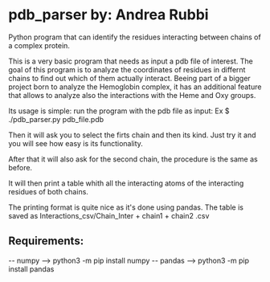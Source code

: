 # pdb_parser by: Andrea Rubbi
Python program that can identify the residues interacting between chains of a complex protein. 

This is a very basic program that needs as input a pdb file of interest.
The goal of this program is to analyze the coordinates of residues in differnt 
chains to find out which of them actually interact.
Beeing part of a bigger project born to analyze the Hemoglobin complex,
it has an additional feature that allows to analyze also the interactions
with the Heme and Oxy groups.

Its usage is simple: run the program with the pdb file as input:
Ex $ ./pdb_parser.py pdb_file.pdb

Then it will ask you to select the firts chain and then its kind.
Just try it and you will see how easy is its functionality.

After that it will also ask for the second chain, the procedure is the same as before.

It will then print a table whith all the interacting atoms of the interacting residues of 
both chains.

The printing format is quite nice as it's done using pandas.
The table is saved as Interactions_csv/Chain_Inter + chain1 + chain2 .csv

## Requirements:

 -- numpy --> python3 -m pip install numpy 
 -- pandas --> python3 -m pip install pandas
 

 

